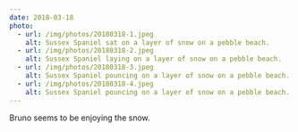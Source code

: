 ```yaml
---
date: 2018-03-18
photo:
  - url: /img/photos/20180318-1.jpeg
    alt: Sussex Spaniel sat on a layer of snow on a pebble beach.
  - url: /img/photos/20180318-2.jpeg
    alt: Sussex Spaniel laying on a layer of snow on a pebble beach.
  - url: /img/photos/20180318-3.jpeg
    alt: Sussex Spaniel pouncing on a layer of snow on a pebble beach.
  - url: /img/photos/20180318-4.jpeg
    alt: Sussex Spaniel pouncing on a layer of snow on a pebble beach.
---
```


Bruno seems to be enjoying the snow.
